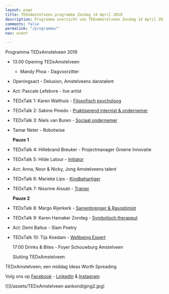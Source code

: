 ```yaml
---
layout: page
title: TEDxAmstelveen programma Zondag 14 April 2019
description: Programma overzicht van TEDxAmstelveen Zondag 14 April 2019
comments: false
permalink: "/programma/"
nav: event

---
```

Programma <span class="redx">TEDxAmstelveen</span> 2019

* 13.00 Opening TEDxAmstelveen
  * Mandy Phoa - Dagvoorzitter
* Openingsact - Delusion, Amstelveens danstalent
* Act: Pascale Lefebvre - live artist
* TEDxTalk 1: Karen Walthuis - [Filosofisch psycholoog](https://tedxamstelveen.com/sprekers/karen-walthuis/ "Karen W")
* TEDxTalk 2: Sabine Pinedo - [Praktiserend internist & ondernemer](https://tedxamstelveen.com/sprekers/sabine-pinedo/ "Sabine")
* TEDxTalk 3: Niels van Buren - [Sociaal ondernemer](https://tedxamstelveen.com/sprekers/niels-van-buren/ "Niels")
* Tamar Neter - Robotwise

  **Pauze 1**
* TEDxTalk 4: Hillebrand Breuker - Projectmanager Groene Innovatie
* TEDxTalk 5: Hilde Latour - [Initiator](https://tedxamstelveen.com/sprekers/hilde-latour/ "Hilde")
* Act: Anna, Noor & Nicky, Jong Amstelveens talent
* TEDxTalk 6: Marieke Lips - [Kindbehartiger](https://tedxamstelveen.com/sprekers/marieke-lips/ "Marieke")
* TEDxTalk 7: Nissrine Aissati - [Trainer](https://tedxamstelveen.com/sprekers/nissrine-aissati/ "Nissrine")

  **Pauze 2**
* TEDxTalk 8: Margo Rijerkerk - [Samenbrenger & Rasoptimist](https://tedxamstelveen.com/sprekers/margo-rijerkerk/ "Margo")
* TEDxTalk 9: Karen Hamaker Zondag - [Symbolisch therapeut](https://tedxamstelveen.com/sprekers/karen-hamaker-zondag/ "Karen H")
* Act: Demi Baltus - Slam Poetry
* TEDxTalk 10: Tijs Koedam - [Wellbeing Expert](https://tedxamstelveen.com/sprekers/tijs-koedam/ "Tijs")

  17:00 Drinks & Bites - Foyer Schouwburg Amstelveen

  Sluiting TEDxAmstelveen

TEDxAmstelveen; een middag <span class="redx">Ideas Worth Spreading</span>

Volg ons op [Facebook](https://www.facebook.com/TEDxAmstelveen/ "Facebook") - [LinkedIn](https://www.linkedin.com/company/18366663/admin/ "LinkedIn") & [Instagram](https://www.instagram.com/tedxamstelveen/ "Instagram") 

![](/assets/TEDxAmstelveen aankondiging2.jpg)